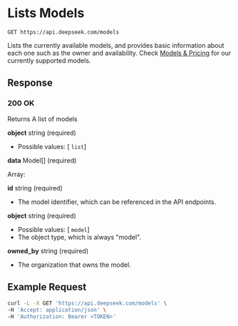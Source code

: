 # Lists Models

```
GET https://api.deepseek.com/models
```

Lists the currently available models, and provides basic information about each one such as the owner and availability. Check [Models & Pricing](https://api-docs.deepseek.com/quick_start/pricing) for our currently supported models.

## Response

### 200 OK

Returns A list of models

**object** string (required)
- Possible values: [ `list`]

**data** Model[] (required)

Array:

**id** string (required)
- The model identifier, which can be referenced in the API endpoints.

**object** string (required)
- Possible values: [ `model`]
- The object type, which is always "model".

**owned_by** string (required)
- The organization that owns the model.

## Example Request

```bash
curl -L -X GET 'https://api.deepseek.com/models' \
-H 'Accept: application/json' \
-H 'Authorization: Bearer <TOKEN>'
```